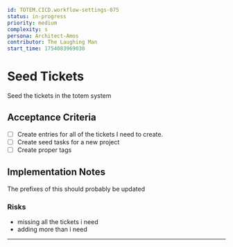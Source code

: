 ```yaml
id: TOTEM.CICD.workflow-settings-075
status: in-progress
priority: medium
complexity: s
persona: Architect-Amos
contributor: The Laughing Man
start_time: 1754083969030
```

# Seed Tickets

Seed the tickets in the totem system

## Acceptance Criteria

- [ ] Create entries for all of the tickets I need to create.
- [ ] Create seed tasks for a new project
- [ ] Create proper tags

## Implementation Notes

The prefixes of this should probably be updated

### Risks

- missing all the tickets i need
- adding more than i need

---
